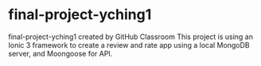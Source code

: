 # final-project-yching1
final-project-yching1 created by GitHub Classroom
This project is using an Ionic 3 framework to create a review and rate app using a local MongoDB server, and Moongoose for API.  
